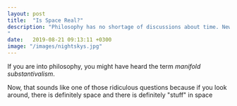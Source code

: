 ```yaml
---
layout: post
title:  "Is Space Real?"
description: "Philosophy has no shortage of discussions about time. Newton thought space and time are absolute. Leibniz strongly disagreed and concluded that space and time are most likely some kind of network of relationships.
"
date:   2019-08-21 09:13:11 +0300
image: "/images/nightskys.jpg"
---
```

If you are into philosophy, you might have heard the term *manifold substantivalism*.

Now, that sounds like one of those ridiculous questions because if you look around, there is definitely space and there is definitely "stuff" in space
